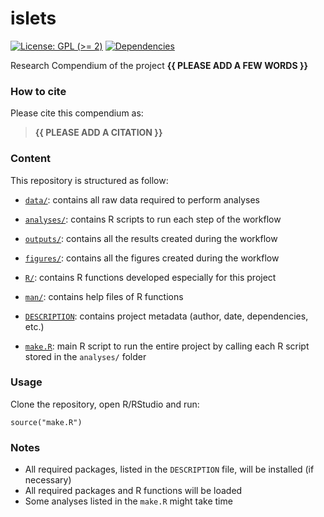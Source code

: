 <!-- README.md is generated from README.Rmd. Please edit that file -->

# islets

<!-- badges: start -->

[![License: GPL (&gt;=
2)](https://img.shields.io/badge/License-GPL%20%28%3E%3D%202%29-blue.svg)](https://choosealicense.com/licenses/gpl-2.0/)
[![Dependencies](https://img.shields.io/badge/dependencies-2/94-green?style=flat)](#)
<!-- badges: end -->

Research Compendium of the project **{{ PLEASE ADD A FEW WORDS }}**

### How to cite

Please cite this compendium as:

> **{{ PLEASE ADD A CITATION }}**

### Content

This repository is structured as follow:

-   [`data/`](https://github.com/CamilleCoux/islets/tree/master/data):
    contains all raw data required to perform analyses

-   [`analyses/`](https://github.com/CamilleCoux/islets/tree/master/analyses/):
    contains R scripts to run each step of the workflow

-   [`outputs/`](https://github.com/CamilleCoux/islets/tree/master/outputs):
    contains all the results created during the workflow

-   [`figures/`](https://github.com/CamilleCoux/islets/tree/master/figures):
    contains all the figures created during the workflow

-   [`R/`](https://github.com/CamilleCoux/islets/tree/master/R):
    contains R functions developed especially for this project

-   [`man/`](https://github.com/CamilleCoux/islets/tree/master/man):
    contains help files of R functions

-   [`DESCRIPTION`](https://github.com/CamilleCoux/islets/tree/master/DESCRIPTION):
    contains project metadata (author, date, dependencies, etc.)

-   [`make.R`](https://github.com/CamilleCoux/islets/tree/master/make.R):
    main R script to run the entire project by calling each R script
    stored in the `analyses/` folder

### Usage

Clone the repository, open R/RStudio and run:

    source("make.R")

### Notes

-   All required packages, listed in the `DESCRIPTION` file, will be
    installed (if necessary)
-   All required packages and R functions will be loaded
-   Some analyses listed in the `make.R` might take time
